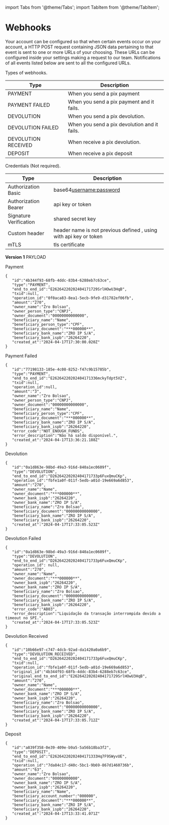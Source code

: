 import Tabs from '@theme/Tabs';
import TabItem from '@theme/TabItem';

# Webhooks

Your account can be configured so that when certain events occur on your account, a HTTP POST request containing JSON data pertaining to that event is sent to one or more URLs of your choosing. These URLs can be configured inside your settings making a request to our team. Notifications of all events listed below are sent to all the configured URLs.

Types of webhooks.

| Type               | Description                                      |
| -------------------|  ------------------------------------------------|
| PAYMENT            | When you send a pix payment                      |
| PAYMENT FAILED     | When you send a pix payment and it fails.        |
| DEVOLUTION         | When you send a pix devolution.                  |
| DEVOLUTION FAILED  | When you send a pix devolution and it fails.     |
| DEVOLUTION RECEIVED| When receive a pix devolution.                   |
| DEPOSIT            | When receive a pix deposit                       |

Credentials (Not required).

| Type                   | Description                                                       |
|------------------------|-------------------------------------------------------------------|
| Authorization Basic    | base64<username:password>                                         |
| Authorization Bearer   | api key or token                                                  |
| Signature Verification | shared secret key                                                 | 
| Custom header          | header name is not previous defined , using with api key or token |
| mTLS                   | tls certificate                                                   |

**Version 1** PAYLOAD

Payment
```
{
   "id":"4b344f93-68fb-4ddc-83b4-6288eb7c63ce",
   "type":"PAYMENT",
   "end_to_end_id":"E26264220202404171729SrlHOwU3HqB",
   "txid":null,
   "operation_id":"0f0aca83-8ea1-5ecb-9fe9-d31782ef06fb",
   "amount":"270",
   "owner_name":"Zro Bolsao",
   "owner_person_type":"CNPJ",
   "owner_document":"00000000000000",
   "beneficiary_name":"Name",
   "beneficiary_person_type":"CPF",
   "beneficiary_document":"***000000**",
   "beneficiary_bank_name":"ZRO IP S/A",
   "beneficiary_bank_ispb":"26264220",
   "created_at":"2024-04-17T17:30:00.020Z"
}
```

Payment Failed
```
{
   "id":"77198133-185e-4c08-8252-f47c9b15785b",
   "type":"PAYMENT",
   "end_to_end_id":"E26264220202404171336mckyTdpt5VZ",
   "txid":null,
   "operation_id":null,
   "amount":"3",
   "owner_name":"Zro Bolsao",
   "owner_person_type":"CNPJ",
   "owner_document":"00000000000000",
   "beneficiary_name":"Name",
   "beneficiary_person_type":"CPF",
   "beneficiary_document":"***000000**",
   "beneficiary_bank_name":"ZRO IP S/A",
   "beneficiary_bank_ispb":"26264220",
   "error_code":"NOT_ENOUGH_FUNDS",
   "error_description":"Não há saldo disponível.",
   "created_at":"2024-04-17T13:36:21.188Z"
}
```
Devolution
```
{
   "id":"0a1d863e-98bd-49a3-916d-840a1ec0609f",
   "type":"DEVOLUTION",
   "end_to_end_id":"D26264220202404171733p6FuxQmuCKp",
   "operation_id":"fbfe1a0f-011f-5edb-a01d-19e669a6d853",
   "amount":"270",
   "owner_name":"Name",
   "owner_document":"***000000**",
   "owner_bank_ispb":"26264220",
   "owner_bank_name":"ZRO IP S/A",
   "beneficiary_name":"Zro Bolsao",
   "beneficiary_document":"00000000000000",
   "beneficiary_bank_name":"ZRO IP S/A",
   "beneficiary_bank_ispb":"26264220",
   "created_at":"2024-04-17T17:33:05.523Z"
}
```

Devolution Failed
```
{
   "id":"0a1d863e-98bd-49a3-916d-840a1ec0609f",
   "type":"DEVOLUTION",
   "end_to_end_id":"D26264220202404171733p6FuxQmuCKp",
   "operation_id": null,
   "amount":"270",
   "owner_name":"Name",
   "owner_document":"***000000**",
   "owner_bank_ispb":"26264220",
   "owner_bank_name":"ZRO IP S/A",
   "beneficiary_name":"Zro Bolsao",
   "beneficiary_document":"00000000000000",
   "beneficiary_bank_name":"ZRO IP S/A",
   "beneficiary_bank_ispb":"26264220",
   "error_code":"AB03",
   "error_description":"Liquidação da transação interrompida devido a timeout no SPI.",
   "created_at":"2024-04-17T17:33:05.523Z"
}
```

Devolution Received
```
{
   "id":"10b66e97-c747-4dcb-92ad-da1420a0a6b9",
   "type":"DEVOLUTION_RECEIVED",
   "end_to_end_id":"D26264220202404171733p6FuxQmuCKp",
   "txid":null,
   "operation_id":"fbfe1a0f-011f-5edb-a01d-19e669a6d853",
   "original_id":"4b344f93-68fb-4ddc-83b4-6288eb7c63ce",
   "original_end_to_end_id":"E26264220202404171729SrlHOwU3HqB",
   "amount":"270",
   "owner_name":"Name",
   "owner_document":"***000000**",
   "owner_bank_name":"ZRO IP S/A",
   "owner_bank_ispb":"26264220",
   "beneficiary_name":"Zro Bolsao",
   "beneficiary_document":"00000000000000",
   "beneficiary_bank_name":"ZRO IP S/A",
   "beneficiary_bank_ispb":"26264220",
   "created_at":"2024-04-17T17:33:05.712Z"
}
```

Deposit
```
{
   "id":"a839f358-0e39-409e-b9a5-5a56b18ba3f2",
   "type":"DEPOSIT",
   "end_to_end_id":"E26264220202404171333Hq7F9SWyvUE",
   "txid":null,
   "operation_id":"7da84c17-d40c-5bc1-9b69-867d1460736b",
   "amount":"63",
   "owner_name":"Zro Bolsao",
   "owner_document":"00000000000",
   "owner_bank_name":"ZRO IP S/A",
   "owner_bank_ispb":"26264220",
   "beneficiary_name":"Name",
   "beneficiary_account_number":"000000",
   "beneficiary_document":"***000000**",
   "beneficiary_bank_name":"ZRO IP S/A",
   "beneficiary_bank_ispb":"26264220",
   "created_at":"2024-04-17T13:33:41.071Z"
}
```